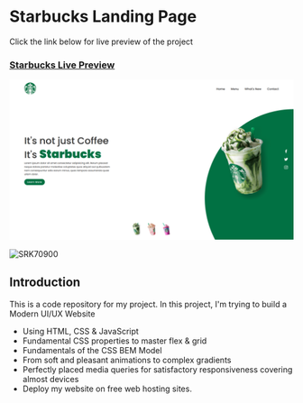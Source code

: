 # Starbucks Landing Page

Click the link below for live preview of the project
### [Starbucks Live Preview](https://srk70900starbucks.netlify.app/)

![SRK70900](https://github.com/SRK70900/starbucks/blob/master/Screenshot.png)

![SRK70900](https://github.com/SRK70900/starbucks/blob/master/Screenshot(19).png)

## Introduction

This is a code repository for my project. In this project, I'm trying to build a Modern UI/UX Website

- Using HTML, CSS & JavaScript
- Fundamental CSS properties to master flex & grid
- Fundamentals of the CSS BEM Model
- From soft and pleasant animations to complex gradients
- Perfectly placed media queries for satisfactory responsiveness covering almost devices
- Deploy my website on free web hosting sites.
